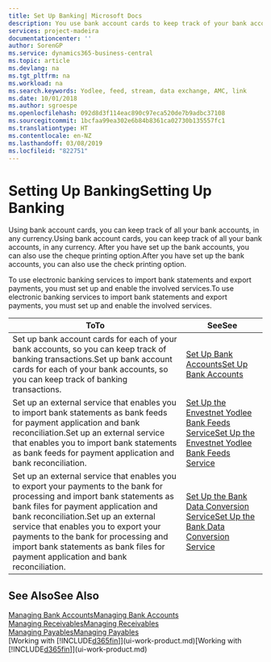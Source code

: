 ```yaml
---
title: Set Up Banking| Microsoft Docs
description: You use bank account cards to keep track of your bank accounts and set up bank feeds, such as Yodlee, to exchange data.
services: project-madeira
documentationcenter: ''
author: SorenGP
ms.service: dynamics365-business-central
ms.topic: article
ms.devlang: na
ms.tgt_pltfrm: na
ms.workload: na
ms.search.keywords: Yodlee, feed, stream, data exchange, AMC, link
ms.date: 10/01/2018
ms.author: sgroespe
ms.openlocfilehash: 092d8d3f114eac890c97eca520de7b9adbc37108
ms.sourcegitcommit: 1bcfaa99ea302e6b84b8361ca02730b135557fc1
ms.translationtype: HT
ms.contentlocale: en-NZ
ms.lasthandoff: 03/08/2019
ms.locfileid: "822751"
---
```

# <a name="setting-up-banking"></a><span data-ttu-id="d8621-103">Setting Up Banking</span><span class="sxs-lookup"><span data-stu-id="d8621-103">Setting Up Banking</span></span>
<span data-ttu-id="d8621-104">Using bank account cards, you can keep track of all your bank accounts, in any currency.</span><span class="sxs-lookup"><span data-stu-id="d8621-104">Using bank account cards, you can keep track of all your bank accounts, in any currency.</span></span> <span data-ttu-id="d8621-105">After you have set up the bank accounts, you can also use the cheque printing option.</span><span class="sxs-lookup"><span data-stu-id="d8621-105">After you have set up the bank accounts, you can also use the check printing option.</span></span>

<span data-ttu-id="d8621-106">To use electronic banking services to import bank statements and  export payments, you must set up and enable the involved services.</span><span class="sxs-lookup"><span data-stu-id="d8621-106">To use electronic banking services to import bank statements and  export payments, you must set up and enable the involved services.</span></span>

| <span data-ttu-id="d8621-107">To</span><span class="sxs-lookup"><span data-stu-id="d8621-107">To</span></span> | <span data-ttu-id="d8621-108">See</span><span class="sxs-lookup"><span data-stu-id="d8621-108">See</span></span> |
| --- | --- |
| <span data-ttu-id="d8621-109">Set up bank account cards for each of your bank accounts, so you can keep track of banking transactions.</span><span class="sxs-lookup"><span data-stu-id="d8621-109">Set up bank account cards for each of your bank accounts, so you can keep track of banking transactions.</span></span> |[<span data-ttu-id="d8621-110">Set Up Bank Accounts</span><span class="sxs-lookup"><span data-stu-id="d8621-110">Set Up Bank Accounts</span></span>](bank-how-setup-bank-accounts.md) |
| <span data-ttu-id="d8621-111">Set up an external service that enables you to import bank statements as bank feeds for payment application and bank reconciliation.</span><span class="sxs-lookup"><span data-stu-id="d8621-111">Set up an external service that enables you to import bank statements as bank feeds for payment application and bank reconciliation.</span></span> |[<span data-ttu-id="d8621-112">Set Up the Envestnet Yodlee Bank Feeds Service</span><span class="sxs-lookup"><span data-stu-id="d8621-112">Set Up the Envestnet Yodlee Bank Feeds Service</span></span>](bank-how-setup-bank-statement-service.md) |
| <span data-ttu-id="d8621-113">Set up an external service that enables you to export your payments to the bank for processing  and import bank statements as bank files for payment application and bank reconciliation.</span><span class="sxs-lookup"><span data-stu-id="d8621-113">Set up an external service that enables you to export your payments to the bank for processing  and import bank statements as bank files for payment application and bank reconciliation.</span></span> |[<span data-ttu-id="d8621-114">Set Up the Bank Data Conversion Service</span><span class="sxs-lookup"><span data-stu-id="d8621-114">Set Up the Bank Data Conversion Service</span></span>](bank-how-setup-bank-data-conversion-service.md) |

## <a name="see-also"></a><span data-ttu-id="d8621-115">See Also</span><span class="sxs-lookup"><span data-stu-id="d8621-115">See Also</span></span>
[<span data-ttu-id="d8621-116">Managing Bank Accounts</span><span class="sxs-lookup"><span data-stu-id="d8621-116">Managing Bank Accounts</span></span>](bank-manage-bank-accounts.md)  
[<span data-ttu-id="d8621-117">Managing Receivables</span><span class="sxs-lookup"><span data-stu-id="d8621-117">Managing Receivables</span></span>](receivables-manage-receivables.md)  
[<span data-ttu-id="d8621-118">Managing Payables</span><span class="sxs-lookup"><span data-stu-id="d8621-118">Managing Payables</span></span>](payables-manage-payables.md)  
<span data-ttu-id="d8621-119">[Working with [!INCLUDE[d365fin](includes/d365fin_md.md)]](ui-work-product.md)</span><span class="sxs-lookup"><span data-stu-id="d8621-119">[Working with [!INCLUDE[d365fin](includes/d365fin_md.md)]](ui-work-product.md)</span></span>
